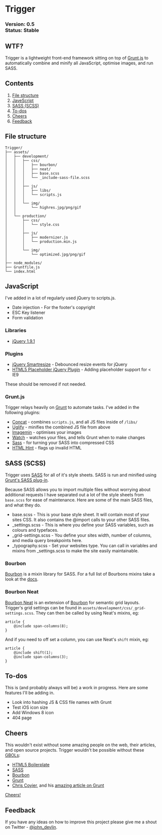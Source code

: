 Trigger
=======

### Version: 0.5 <br/> Status: Stable



WTF?
---

Trigger is a lightweight front-end framework sitting on top of [Grunt.js](http://gruntjs.com/) to automatically combine and minify all JavaScript, optimise images, and run SASS.



Contents
--------

1. [File structure](#structure)
2. [JaveScript](#javescript)
3. [SASS (SCSS)](#sass)
4. [To-dos](#todos)
5. [Cheers](#cheers)
6. [Feedback](#feedback)



<a name='structure'>File structure</a>
---------------------------------

```
Trigger/
├── assets/
│   ├── development/
│   │   ├── css/
│   │   │   ├── bourbon/
│   │   │   ├── neat/
│   │   │   ├── base.scss
│   │   │   └── _include-sass-file.scss
│   │   │
│   │   ├── js/
│   │   │   ├── libs/
│   │   │   └── scripts.js
│   │   │
│   │   └── img/
│   │       └── highres.jpg/png/gif
│   │
│   └── production/
│       ├── css/
│       │   └── style.css
│       │
│       ├── js/
│       │   ├── modernizer.js
│       │   └── production.min.js
│       │
│       └── img/
│           └── optimized.jpg/png/gif
│
├── node_modules/
├── Gruntfile.js
└── index.html
```



<a name='javescript'>JavaScript</a>
-----------------------------------

I've added in a lot of regularly used jQuery to scripts.js. 

* Date injection - For the footer's copyright
* ESC Key listener
* Form validation


### Libraries

* [jQuery 1.9.1](http://jquery.com/)


### Plugins

* [jQuery Smartresize](https://github.com/louisremi/jquery-smartresize) - Debounced resize events for jQuery
* [HTML5 Placeholder jQuery Plugin](https://github.com/mathiasbynens/jquery-placeholder) - Adding placeholder support for < IE9

These should be removed if not needed.


### Grunt.js

Trigger relays heavily on [Grunt](http://gruntjs.com/) to automate tasks. I've added in the following plugins:

* [Concat](https://github.com/gruntjs/grunt-contrib-concat) - combines `scripts.js`, and all JS files inside of `/libs/`
* [Uglify](https://github.com/gruntjs/grunt-contrib-uglify) - minifies the combined JS file from above
* [Imagemin](https://github.com/gruntjs/grunt-contrib-imagemin) - optimises your images
* [Watch](https://github.com/gruntjs/grunt-contrib-watch) - watches your files, and tells Grunt when to make changes
* [Sass](https://github.com/gruntjs/grunt-contrib-sass) - for turning your SASS into compressed CSS
* [HTML Hint](https://github.com/yaniswang/grunt-htmlhint) - flags up invalid HTML 



<a name='sass'>SASS (SCSS)</a>
------------------------------

Trigger uses [SASS](http://sass-lang.com/) for all of it's style sheets. SASS is run and minified using [Grunt's SASS plug-in](https://github.com/gruntjs/grunt-contrib-sass). 

Because SASS allows you to import multiple files without worrying about additional requests I have separated out a lot of the style sheets from `base.scss` for ease of maintenance. Here are some of the main SASS files, and what they do. 

* base.scss - This is your base style sheet. It will contain most of your sites CSS. It also contains the @import calls to your other SASS files. 
* _settings.scss - This is where you define your SASS variables, such as colours and typefaces.
* _grid-settings.scss - You define your sites width, number of columns, and media query breakpoints here. 
* _typography.scss - Set your websites type. You can call in variables and mixins from _settings.scss to make the site easily maintainable. 


### Bourbon

[Bourbon](http://bourbon.io/) is a mixin library for SASS. For a full list of Bourbons mixins take a look at the [docs](http://bourbon.io/docs/).


### Bourbon Neat

[Bourbon Neat](http://neat.bourbon.io/) is an extension of [Bourbon](http://bourbon.io/) for semantic grid layouts. Trigger's grid settings can be found in `assets/development/css/_grid-settings.scss`. They can then be called by using Neat's mixins, eg:

```
article {
	@include span-columns(8);
}
```

And if you need to off set a column, you can use Neat's `shift` mixin, eg: 

```
article {
	@include shift(1);
	@include span-columns(3);
}
```



<a name='todos'>To-dos</a>
--------------------------

This is (and probably always will be) a work in progress. Here are some features I'll be adding in.

* Look into hashing JS & CSS file names with Grunt
* Test iOS icon size
* Add Windows 8 icon
* 404 page



<a name='cheers'>Cheers</a>
---------------------------

This wouldn't exist without some amazing people on the web, their articles, and open source projects. Trigger wouldn't be possible without these [GBOLs](http://www.urbandictionary.com/define.php?term=gbol):

* [HTML5 Boilerplate](http://html5boilerplate.com/)
* [SASS](http://sass-lang.com/)
* [Bourbon](http://bourbon.io/)
* [Grunt](http://gruntjs.com/)
* [Chris Coyier](https://twitter.com/chriscoyier), and his [amazing article on Grunt](http://24ways.org/2013/grunt-is-not-weird-and-hard/)

[Cheers!](https://dl.dropboxusercontent.com/u/5265846/GIFs/cheers.gif)



<a name='feedback'>Feedback</a>
-------------------------------

If you have any ideas on how to improve this project please give me a shout on Twitter - [@john_devlin](https://twitter.com/john_devlin).



